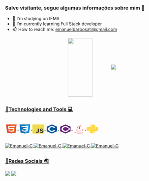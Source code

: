 ### Salve visitante, segue algumas informações sobre mim 👋

- 🔭 I'm studying  on IFMS
- 🌱 I’m currently learning Full Stack developer
- 📫 How to reach me: emanuelbarbosati@gmail.com

<div align="center" style = "display: flex; justify-content: center; align-items: center;">
  <img height="190em" width="40%" src="https://github-readme-stats.vercel.app/api/top-langs/?username=Emanuel-Perflex&layout=compact&langs_count=7&theme=dracula"/>
  <a href="https://github.com/Emanuel-Perflex">
    <img height="180em" src="https://github-readme-stats.vercel.app/api?username=Emanuel-Perflex&show_icons=true&theme=dracula&include_all_commits=true&count_private=true"/>
  
  
</div>
  
  ##
  
  <h3>🔹Technologies and Tools 💻</h3> 

<div><br>
  <img align="center" alt="Emanuel-HTML" height="30" width="40" src="https://raw.githubusercontent.com/devicons/devicon/master/icons/html5/html5-original.svg">
  <img align="center" alt="Emanuel-CSS" height="30" width="40" src="https://raw.githubusercontent.com/devicons/devicon/master/icons/css3/css3-original.svg">
  <img align="center" alt="Emanuel-JS" height="30" width="40" src="https://raw.githubusercontent.com/devicons/devicon/master/icons/javascript/javascript-original.svg">
  <img align="center" alt="Emanuel-C" height="30" width="40" src="https://raw.githubusercontent.com/devicons/devicon/master/icons/c/c-plain.svg">
  <img align="center" alt="Emanuel-C" height="30" width="40" src="https://raw.githubusercontent.com/devicons/devicon/master/icons/csharp/csharp-plain.svg">
<img align="center" alt="Emanuel-C" height="30" width="40" src="https://raw.githubusercontent.com/devicons/devicon/master/icons/java/java-plain.svg">
<img align="center" alt="Emanuel-C" height="30" width="40" src="https://raw.githubusercontent.com/devicons/devicon/master/icons/python/python-plain.svg">
</div>

##

<div st>  
<img align="center" alt="Emanuel-C" height="40" width="70" src="https://img.shields.io/badge/Flask-000000?style=for-the-badge&logo=flask&logoColor=white">
<img align="center" alt="Emanuel-C" height="35" width="80" src="https://img.shields.io/badge/.NET-512BD4?style=for-the-badge&logo=dotnet&logoColor=white">
<img align="center" alt="Emanuel-C" height="35" width="80" src="https://img.shields.io/badge/Bootstrap-563D7C?style=for-the-badge&logo=bootstrap&logoColor=white">
<img align="center" alt="Emanuel-C" height="35" width="80" src="https://img.shields.io/badge/VSCode-0078D4?style=for-the-badge&logo=visual%20studio%20code&logoColor=white">
  
</div>
  
##

<h3>🔹Redes Sociais 🌏</h3> 
<div> 
  <a href="https://www.instagram.com/_gwitus1_/" target="_blank"><img src="https://img.shields.io/badge/-Instagram-%23E4405F?style=for-the-badge&logo=instagram&logoColor=white" target="_blank"></a>
  <a href="https://www.linkedin.com/in/emanuel-barbosa-aa83ba225/" target="_blank"><img src="https://img.shields.io/badge/-LinkedIn-%230077B5?style=for-the-badge&logo=linkedin&logoColor=white" target="_blank"></a> 
 
</div>
